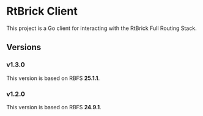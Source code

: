 # RtBrick Client

This project is a Go client for interacting with the RtBrick Full Routing Stack.

## Versions

### v1.3.0

This version is based on RBFS **25.1.1**.

### v1.2.0

This version is based on RBFS **24.9.1**.